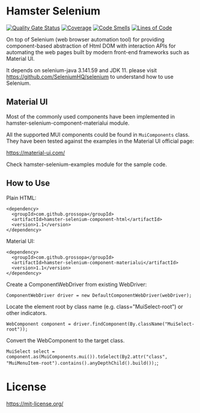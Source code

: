 # Hamster Selenium

[![Quality Gate Status](https://sonarcloud.io/api/project_badges/measure?project=grossopa_hamster-selenium&metric=alert_status)](https://sonarcloud.io/dashboard?id=grossopa_hamster-selenium)
[![Coverage](https://sonarcloud.io/api/project_badges/measure?project=grossopa_hamster-selenium&metric=coverage)](https://sonarcloud.io/dashboard?id=grossopa_hamster-selenium)
[![Code Smells](https://sonarcloud.io/api/project_badges/measure?project=grossopa_hamster-selenium&metric=code_smells)](https://sonarcloud.io/dashboard?id=grossopa_hamster-selenium)
[![Lines of Code](https://sonarcloud.io/api/project_badges/measure?project=grossopa_hamster-selenium&metric=ncloc)](https://sonarcloud.io/dashboard?id=grossopa_hamster-selenium)

On top of Selenium (web browser automation tool) for providing component-based abstraction of Html DOM with interaction 
APIs for automating the web pages built by modern front-end frameworks such as Material UI.

It depends on selenium-java 3.141.59 and JDK 11. please visit https://github.com/SeleniumHQ/selenium to understand how
to use Selenium.

## Material UI
Most of the commonly used components have been implemented in hamster-selenium-component-materialui module.

All the supported MUI components could be found in `MuiComponents` class. They have been tested against the examples 
in the Material UI official page:
 
  https://material-ui.com/

Check hamster-selenium-examples module for the sample code.

## How to Use
Plain HTML:

    <dependency>
      <groupId>com.github.grossopa</groupId>
      <artifactId>hamster-selenium-component-html</artifactId>
      <version>1.1</version>
    </dependency>

Material UI:

    <dependency>
      <groupId>com.github.grossopa</groupId>
      <artifactId>hamster-selenium-component-materialui</artifactId>
      <version>1.1</version>
    </dependency>

Create a ComponentWebDriver from existing WebDriver:

`ComponentWebDriver driver = new DefaultComponentWebDriver(webDriver);`

Locate the element root by class name (e.g. class="MuiSelect-root") or other indicators.

`WebComponent component = driver.findComponent(By.className("MuiSelect-root"));`

Convert the WebComponent to the target class.

`MuiSelect select = component.as(MuiComponents.mui()).toSelect(By2.attr("class", "MuiMenuItem-root").contains().anyDepthChild().build());`;

# License

https://mit-license.org/
